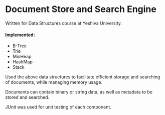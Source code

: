 # Document Store and Search Engine
Written for Data Structures course at Yeshiva University.
#### Implemented:
- B-Tree
- Trie
- MinHeap
- HashMap
- Stack

Used the above data structures to facilitate efficient storage and searching of documents, while managing memory usage.

Documents can contain binary or string data, as well as metadata to be stored and searched.

JUnit was used for unit testing of each component.
 
